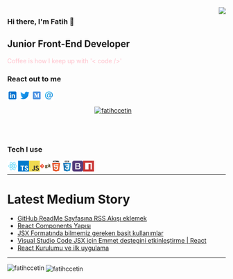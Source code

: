 <!-- 

	   *****          *       | *\  *       *      *    
      /              * *      |   \   *    *      * * 
     /              *   *     |   /    * *       *   *
    |              *     *    |**/      *       *     *
    |     ******  *********   |**\      *      *********
	 \        /  *         *  |   \     *     *         *
	  \      /  *           * |   /     *    *           *
        ****   *             *| */      *  *              *...



-->

<img src="https://media.giphy.com/media/u2pmTWUi0MXjyrMaVj/giphy.gif" align="right" with="400" height="250">

### Hi there, I'm Fatih 👋

## Junior Front-End Developer

<font color="pink">Coffee is how I keep up with '< code />'  </font>

### React out to me

[<img height="24" width="24" align= "center" src="img/linkedin.png"/>][linkedln]
[<img height="24" width="24" align= "center" src="img/twitter.png"/>][twitter]
[<img height="24" width="24" align= "center" src="img/medium.png"/>][medium]
[<img height="24" width="24" align= "center" src="img/email.png"/>](mailto:fatih.ccetin2@gmail.com)

<p align="center" > <a href="https://github.com/ryo-ma/github-profile-trophy"><img src="https://github-profile-trophy.vercel.app/?username=fatihccetin" alt="fatihccetin" /></a> </p>



<br />
<br />

### Tech I use

<img align="left" src="https://raw.githubusercontent.com/github/explore/80688e429a7d4ef2fca1e82350fe8e3517d3494d/topics/react/react.png" width="25" height="25" />
<img align="left"  src="https://raw.githubusercontent.com/github/explore/80688e429a7d4ef2fca1e82350fe8e3517d3494d/topics/typescript/typescript.png" width="25" height="25" />
<img align="left" src="https://raw.githubusercontent.com/github/explore/80688e429a7d4ef2fca1e82350fe8e3517d3494d/topics/javascript/javascript.png" width="25" height="25" />
<img align="left" src="https://raw.githubusercontent.com/github/explore/80688e429a7d4ef2fca1e82350fe8e3517d3494d/topics/git/git.png" width="25" height="25" />
<img align="left" src="https://raw.githubusercontent.com/github/explore/80688e429a7d4ef2fca1e82350fe8e3517d3494d/topics/html/html.png" width="25" height="25" />
<img align="left" src="https://raw.githubusercontent.com/github/explore/80688e429a7d4ef2fca1e82350fe8e3517d3494d/topics/css/css.png" width="25" height="25" />
<img align="left" src="https://raw.githubusercontent.com/github/explore/80688e429a7d4ef2fca1e82350fe8e3517d3494d/topics/bootstrap/bootstrap.png" width="25" height="25" />
<img align="left" src="https://raw.githubusercontent.com/github/explore/80688e429a7d4ef2fca1e82350fe8e3517d3494d/topics/npm/npm.png" width="25" height="25" />

<br>
<hr>

# Latest Medium Story

<!-- BLOG-POST-LIST:START -->
- [GitHub ReadMe Sayfasına RSS Akışı eklemek](https://medium.com/@fatih.ccetin2/github-readme-sayfas%C4%B1na-rss-ak%C4%B1%C5%9F%C4%B1-eklemek-e1a22910f15d?source=rss-48d8c4d19c97------2)
- [React Components Yapısı](https://medium.com/@fatih.ccetin2/react-components-yap%C4%B1s%C4%B1-847cef9248de?source=rss-48d8c4d19c97------2)
- [JSX Formatında bilmemiz gereken basit kullanımlar](https://medium.com/@fatih.ccetin2/jsx-format%C4%B1nda-bilmemiz-gereken-basit-kullan%C4%B1mlar-833bf89d33b1?source=rss-48d8c4d19c97------2)
- [Visual Studio Code JSX için Emmet destegini etkinleştirme | React](https://medium.com/@fatih.ccetin2/visual-studio-code-jsx-i%C3%A7in-emmet-destegini-etkinle%C5%9Ftirme-react-d8a6d6acabd1?source=rss-48d8c4d19c97------2)
- [React Kurulumu ve ilk uygulama](https://medium.com/@fatih.ccetin2/react-kurulumu-ve-ilk-uygulama-e8edc9144bf2?source=rss-48d8c4d19c97------2)
<!-- BLOG-POST-LIST:END -->
<hr>


<!-- <details>
<summary>:bulb: Github Stats</summary>
<img  src="https://github-readme-stats.vercel.app/api?username=fatihccetin&theme=radical" >
</details>

<details>
<summary>:bulb:  Most Used Languages</summary>
<img src="https://github-readme-stats.vercel.app/api/top-langs/?username=fatihccetin&layout=compact" >
</details>
 -->
 
 
 <p><img align="left" src="https://github-readme-stats.vercel.app/api/top-langs?username=fatihccetin&show_icons=true&theme=radical&locale=en&layout=compact" alt="fatihccetin" /></p>

<p>&nbsp;<img align="center" src="https://github-readme-stats.vercel.app/api?username=fatihccetin&show_icons=true&theme=dark&locale=en" alt="fatihccetin" width="50%" /></p>
 
 
 
<br />



[linkedln]:https://www.linkedin.com/in/fatih-cetin-4baa4915b/
[medium]:https://medium.com/@fatih.ccetin2
[twitter]:https://twitter.com/Gabya1011

